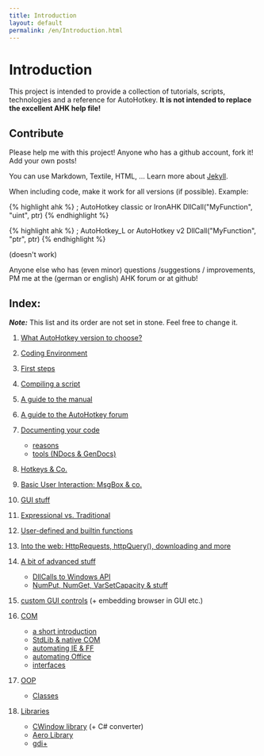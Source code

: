```yaml
---
title: Introduction
layout: default
permalink: /en/Introduction.html
---
```


# Introduction
This project is intended to provide a collection of tutorials, scripts, technologies and a reference for AutoHotkey.
**It is not intended to replace the excellent AHK help file!**

## Contribute
Please help me with this project! Anyone who has a github account, fork it! Add your own posts!

You can use Markdown, Textile, HTML, ...
Learn more about [Jekyll](https://github.com/mojombo/jekyll#readme).

When including code, make it work for all versions (if possible). Example:

{% highlight ahk %}
; AutoHotkey classic or IronAHK
DllCall("MyFunction", "uint", ptr)
{% endhighlight %}

{% highlight ahk %}
; AutoHotkey_L or AutoHotkey v2
DllCall("MyFunction", "ptr", ptr)
{% endhighlight %}

(doesn't work)

Anyone else who has (even minor) questions /suggestions / improvements, PM me at the (german or english) AHK forum or at github!

## Index:
***Note:*** This list and its order are not set in stone. Feel free to change it.

1. [What AutoHotkey version to choose?](What-Version-To-Choose.html)
2. [Coding Environment](Coding-Environment.html)
3. [First steps]()
4. [Compiling a script](Compiling.html)

5. [A guide to the manual]()
6. [A guide to the AutoHotkey forum]()

7. [Documenting your code]()
	- [reasons]()
	- [tools (NDocs & GenDocs)]()

8. [Hotkeys & Co.]()
9. [Basic User Interaction: MsgBox & co.]()
10. [GUI stuff]()

11. [Expressional vs. Traditional]()
12. [User-defined and builtin functions]()

13. [Into the web: HttpRequests, httpQuery(), downloading and more]()

14. [A bit of advanced stuff]()
	- [DllCalls to Windows API]()
	- [NumPut, NumGet, VarSetCapacity & stuff]()

15. [custom GUI controls]() (+ embedding browser in GUI etc.)

16. [COM]()
	- [a short introduction]()
	- [StdLib & native COM]()
	- [automating IE & FF]()
	- [automating Office]()
	- [interfaces]()

17. [OOP]()
	- [Classes]()

18. [Libraries]()
    - [CWindow library]() (+ C# converter)
    - [Aero Library]()
    - [gdi+]()
